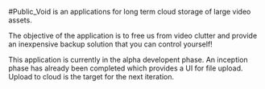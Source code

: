 #Public_Void is an applications for long term cloud storage of large video assets.  

The objective of the application is to free us from video clutter and provide an inexpensive backup solution that you can control yourself!

This application is currently in the alpha developent phase.  An inception phase has already been completed which provides a UI for file upload.  Upload to cloud is the target for the next iteration. 